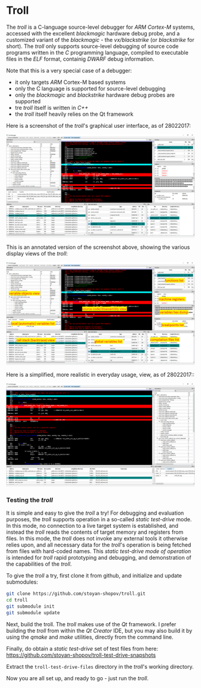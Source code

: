 # Troll

The *troll* is a C-language source-level debugger for *ARM Cortex-M* systems,
accessed with the excellent *blackmagic* hardware debug probe, and a customized
variant of the *blackmagic* - the *vx/blackstrike* (or *blackstrike* for short).
The *troll* only supports source-level debugging of source code programs
written in the *C* programming language, compiled to executable files in the
*ELF* format, containig *DWARF* debug information.

Note that this is a very special case of a debugger:
- it only targets *ARM* Cortex-M based systems
- only the C language is supported for source-level debugging
- only the *blackmagic* and *blackstrike* hardware debug probes are supported
- tre *troll* itself is written in *C++*
- the *troll* itself heavily relies on the Qt framework

Here is a screenshot of the *troll*'s graphical user interface, as of 28022017:

![alt text](documentation/troll-screenshot-28022017-complete.png)

This is an annotated version of the screenshot above, showing the various display
views of the *troll*:

![alt text](documentation/troll-screenshot-28022017-complete-annotated.png)

Here is a simplified, more realistic in everyday usage, view, as of 28022017::

![alt text](documentation/troll-screenshot-28022017-basic.png)


### Testing the *troll*

It is simple and easy to give the *troll* a try!
For debugging and evaluation purposes, the *troll* supports operation
in a so-called *static test-drive* mode.
In this mode, no connection to a live target system is established, and
instead the *troll* reads the contents of target memory and registers
from files. In this mode, the *troll* does not invoke any external
tools it otherwise relies upon, and all necessary data for the *troll*'s
operation is being fetched from files with hard-coded names.
This *static test-drive mode of operation* is intended for *troll*
rapid prototyping and debugging, and demonstration of the capabilities
of the *troll*.

To give the *troll* a try, first clone it from github, and initialize
and update submodules:
```sh
git clone https://github.com/stoyan-shopov/troll.git
cd troll
git submodule init
git submodule update
```
Next, build the troll. The *troll* makes use of the *Qt* framework.
I prefer building the *troll* from within the *Qt Creator* IDE, but
you may also build it by using the *qmake* and *make* utilities,
directly from the command line.

Finally, do obtain a *static test-drive* set of test files from here:
https://github.com/stoyan-shopov/troll-test-drive-snapshots

Extract the `troll-test-drive-files` directory in the *troll*'s working directory.


Now you are all set up, and ready to go - just run the *troll*.

